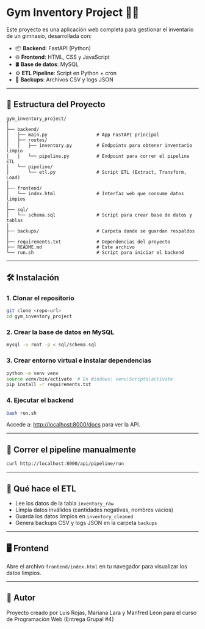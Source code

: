 # Gym Inventory Project 🏋️‍♂️

Este proyecto es una aplicación web completa para gestionar el inventario de un gimnasio, desarrollada con:

- 📦 **Backend**: FastAPI (Python)
- 🌐 **Frontend**: HTML, CSS y JavaScript
- 🛢️ **Base de datos**: MySQL
- ⚙️ **ETL Pipeline**: Script en Python + cron
- 📁 **Backups**: Archivos CSV y logs JSON

---

## 🚀 Estructura del Proyecto

```
gym_inventory_project/
│
├── backend/
│   ├── main.py                  # App FastAPI principal
│   ├── routes/
│   │   ├── inventory.py         # Endpoints para obtener inventario limpio
│   │   └── pipeline.py          # Endpoint para correr el pipeline ETL
│   └── pipeline/
│       └── etl.py               # Script ETL (Extract, Transform, Load)
│
├── frontend/
│   └── index.html               # Interfaz web que consume datos limpios
│
├── sql/
│   └── schema.sql               # Script para crear base de datos y tablas
│
├── backups/                     # Carpeta donde se guardan respaldos
│
├── requirements.txt             # Dependencias del proyecto
├── README.md                    # Este archivo
└── run.sh                       # Script para iniciar el backend
```

---

## 🛠️ Instalación

### 1. Clonar el repositorio

```bash
git clone <repo-url>
cd gym_inventory_project
```

### 2. Crear la base de datos en MySQL

```bash
mysql -u root -p < sql/schema.sql
```

### 3. Crear entorno virtual e instalar dependencias

```bash
python -m venv venv
source venv/bin/activate  # En Windows: venv\Scripts\activate
pip install -r requirements.txt
```

### 4. Ejecutar el backend

```bash
bash run.sh
```

Accede a: [http://localhost:8000/docs](http://localhost:8000/docs) para ver la API.

---

## 🧪 Correr el pipeline manualmente

```bash
curl http://localhost:8000/api/pipeline/run
```

---

## 🧼 Qué hace el ETL

- Lee los datos de la tabla `inventory_raw`
- Limpia datos inválidos (cantidades negativas, nombres vacíos)
- Guarda los datos limpios en `inventory_cleaned`
- Genera backups CSV y logs JSON en la carpeta `backups`

---

## 🖥️ Frontend

Abre el archivo `frontend/index.html` en tu navegador para visualizar los datos limpios.

---

## 🧩 Autor

Proyecto creado por Luis Rojas, Mariana Lara y Manfred Leon para el curso de Programación Web (Entrega Grupal #4)
